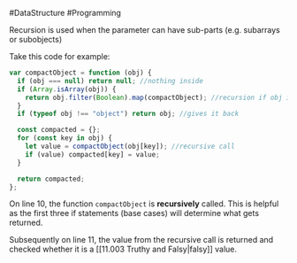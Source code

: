 #DataStructure #Programming 

Recursion is used when the parameter can have sub-parts (e.g. subarrays or subobjects)

Take this code for example:
```js
var compactObject = function (obj) {
  if (obj === null) return null; //nothing inside
  if (Array.isArray(obj)) {
    return obj.filter(Boolean).map(compactObject); //recursion if obj is array of objects
  }
  if (typeof obj !== "object") return obj; //gives it back

  const compacted = {};
  for (const key in obj) {
    let value = compactObject(obj[key]); //recursive call
    if (value) compacted[key] = value;
  }

  return compacted;
};
```

On line 10, the function `compactObject` is **recursively** called. This is helpful as the first three if statements (base cases) will determine what gets returned.

Subsequently on line 11, the value from the recursive call is returned and checked whether it is a [[11.003 Truthy and Falsy|falsy]] value.